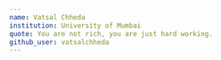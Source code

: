 ```yaml
---
name: Vatsal Chheda
institution: University of Mumbai
quote: You are not rich, you are just hard working.
github_user: vatsalchheda
---
```

